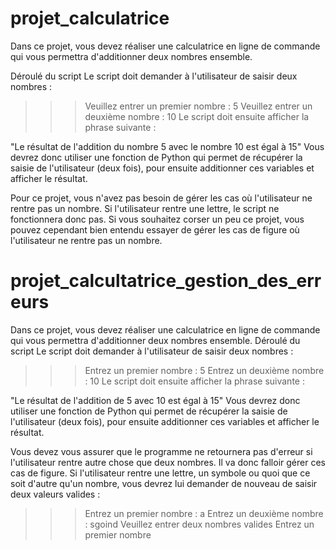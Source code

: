 # projet_calculatrice
Dans ce projet, vous devez réaliser une calculatrice en ligne de commande qui vous permettra d'additionner deux nombres ensemble.

Déroulé du script
Le script doit demander à l'utilisateur de saisir deux nombres :

>>> Veuillez entrer un premier nombre : 5
>>> Veuillez entrer un deuxième nombre : 10
Le script doit ensuite afficher la phrase suivante :

"Le résultat de l'addition du nombre 5 avec le nombre 10 est égal à 15"
Vous devrez donc utiliser une fonction de Python qui permet de récupérer la saisie de l'utilisateur (deux fois), pour ensuite additionner ces variables et afficher le résultat.

Pour ce projet, vous n'avez pas besoin de gérer les cas où l'utilisateur ne rentre pas un nombre. Si l'utilisateur rentre une lettre, le script ne fonctionnera donc pas. Si vous souhaitez corser un peu ce projet, vous pouvez cependant bien entendu essayer de gérer les cas de figure où l'utilisateur ne rentre pas un nombre.

# projet_calcultatrice_gestion_des_erreurs  

Dans ce projet, vous devez réaliser une calculatrice en ligne de commande qui vous permettra d'additionner deux nombres ensemble.
Déroulé du script
Le script doit demander à l'utilisateur de saisir deux nombres :

>>> Entrez un premier nombre : 5
>>> Entrez un deuxième nombre : 10
Le script doit ensuite afficher la phrase suivante :

"Le résultat de l'addition de 5 avec 10 est égal à 15"
Vous devrez donc utiliser une fonction de Python qui permet de récupérer la saisie de l'utilisateur (deux fois), pour ensuite additionner ces variables et afficher le résultat.

Vous devez vous assurer que le programme ne retournera pas d'erreur si l'utilisateur rentre autre chose que deux nombres. Il va donc falloir gérer ces cas de figure. Si l'utilisateur rentre une lettre, un symbole ou quoi que ce soit d'autre qu'un nombre, vous devrez lui demander de nouveau de saisir deux valeurs valides :

>>> Entrez un premier nombre : a
>>> Entrez un deuxième nombre : sgoind
Veuillez entrer deux nombres valides
>>> Entrez un premier nombre